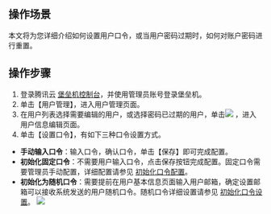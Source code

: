## 操作场景

本文将为您详细介绍如何设置用户口令，或当用户密码过期时，如何对账户密码进行重置。

## 操作步骤
1. 登录腾讯云 [堡垒机控制台](https://console.cloud.tencent.com/cds/dasb)，并使用管理员账号登录堡垒机。
2. 单击【用户管理】，进入用户管理页面。
3. 在用户列表选择需要编辑的用户，或选择密码已过期的用户，单击<img src="https://main.qcloudimg.com/raw/a0fffd7de612f22c5127333188bf3f3d.gif "  style="margin:0;"> ，进入用户信息编辑页面。
4. 单击【设置口令】，有如下三种口令设置方式。
 - **手动输入口令**：输入口令，确认口令，单击【保存】即可完成配置。
 - **初始化固定口令**：不需要用户输入口令，点击保存按钮完成配置。固定口令需要管理员手动配置，详细配置请参见 [初始化口令配置](https://cloud.tencent.com/document/product/1025/41853)。
 - **初始化为随机口令**：需要提前在用户基本信息页面输入用户邮箱，确定设置邮箱可以接收系统发送的用户随机口令。随机口令详细设置请参见 [初始化口令设置](https://cloud.tencent.com/document/product/1025/41853)。
![](https://main.qcloudimg.com/raw/d0c16dfbd5c09de27d6d074c6aab6e34.png)
